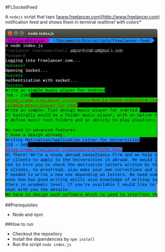 #FLSocketFeed

A `nodejs` script that taps [www.freelancer.com](http://www.freelancer.com) notification feed and shows them in terminal *realtime! with colors\**

![FLSocketFeed in action](screenshots/screenshot.png)

##Prerequisites
* Node and npm

##How to run
* Checkout the repository
* Install the dependencies by `npm install`
* Run the script `node index.js`
